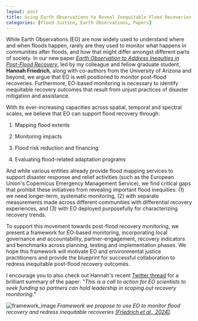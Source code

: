 ```yaml
---
layout: post
title: Using Earth Observations to Reveal Inequitable Flood Recoveries
categories: [Flood Justice, Earth Observations, Papers]
---
```


While Earth Observations (EO) are now widely used to understand where and when floods happen, rarely are they used to monitor what happens in communities after floods, and how that might differ amongst different parts of society. In our new paper [_Earth Observation to Address Inequities in Post-Flood Recovery_](https://agupubs.onlinelibrary.wiley.com/doi/10.1029/2023EF003606), led by my colleague and fellow graduate student, __Hannah Friedrich__, along with co-authors from the University of Arizona and beyond, we argue that EO is well positioned to monitor post-flood recoveries. Furthermore, EO-based monitoring is necessary to identify inequitable recovery outcomes that result from unjust practices of disaster mitigation and assistance.

With its ever-increasing capacities across spatial, temporal and spectral scales, we believe that EO can support flood recovery through:

1. Mapping flood extents

2. Monitoring impacts

3. Flood risk reduction and financing

4. Evaluating flood-related adaptation programs


And while various entities already provide flood mapping services to support disaster response and relief activities (such as the European Union's Copernicus Emergency Management Service), we find critical gaps that prohibit these initiatives from revealing important flood inequities: (1) we need longer-term, systematic monitoring, (2) with separate measurements made across different communities with differential recovery experiences, and (3) with EO deployed purposefully for characterizing recovery trends.

To support this movement towards post-flood recovery monitoring, we present a framework for EO-based monitoring, incorporating local governance and accountability, partner-engagement, recovery indicators and benchmarks across planning, testing and implementation phases. We hope this framework will motivate EO and environmental justice practitioners and provide the blueprint for successful collaboration to redress inequitable post-flood recovery outcomes.

I encourage you to also check out Hannah's recent [Twitter thread](https://x.com/hk_friedrich/status/1761049707327971470) for a brilliant summary of the paper: _"This is a call to action for EO scientists to seek funding so partners can hold leadership in scoping out recovery monitoring."_

![framework_image](../images/eoMonitorRecoveryFramework.png "Framework")
_Framework we propose to use EO to monitor flood recovery and redress inequitable recoveries [(Friedrich et al., 2024)](https://agupubs.onlinelibrary.wiley.com/doi/10.1029/2023EF003606)._








